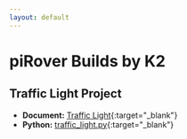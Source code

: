 ```yaml
---
layout: default
---
```


# piRover Builds by K2

## Traffic Light Project

- **Document:** [Traffic Light](traffic_light.pdf){:target="_blank"}
- **Python:** [traffic_light.py](traffic_light.py){:target="_blank"}




